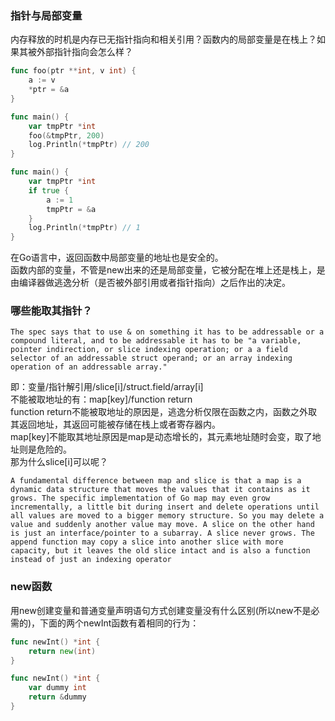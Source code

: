 ### 指针与局部变量
内存释放的时机是内存已无指针指向和相关引用？函数内的局部变量是在栈上？如果其被外部指针指向会怎么样？
```go
func foo(ptr **int, v int) {
    a := v
    *ptr = &a
}

func main() {
    var tmpPtr *int
    foo(&tmpPtr, 200)
    log.Println(*tmpPtr) // 200
}
```
```go
func main() {
    var tmpPtr *int
    if true {
        a := 1
        tmpPtr = &a
    }
    log.Println(*tmpPtr) // 1
}
```
在Go语言中，返回函数中局部变量的地址也是安全的。  
函数内部的变量，不管是new出来的还是局部变量，它被分配在堆上还是栈上，是由编译器做逃逸分析（是否被外部引用或者指针指向）之后作出的决定。

### 哪些能取其指针？
```
The spec says that to use & on something it has to be addressable or a compound literal, and to be addressable it has to be "a variable, pointer indirection, or slice indexing operation; or a a field selector of an addressable struct operand; or an array indexing operation of an addressable array."
```
即：变量/指针解引用/slice[i]/struct.field/array[i]  
不能被取地址的有：map[key]/function return  
function return不能被取地址的原因是，逃逸分析仅限在函数之内，函数之外取其返回地址，其返回可能被存储在栈上或者寄存器内。  
map[key]不能取其地址原因是map是动态增长的，其元素地址随时会变，取了地址则是危险的。  
那为什么slice[i]可以呢？
```
A fundamental difference between map and slice is that a map is a dynamic data structure that moves the values that it contains as it grows. The specific implementation of Go map may even grow incrementally, a little bit during insert and delete operations until all values are moved to a bigger memory structure. So you may delete a value and suddenly another value may move. A slice on the other hand is just an interface/pointer to a subarray. A slice never grows. The append function may copy a slice into another slice with more capacity, but it leaves the old slice intact and is also a function instead of just an indexing operator
```
### new函数
用new创建变量和普通变量声明语句方式创建变量没有什么区别(所以new不是必需的)，下面的两个newInt函数有着相同的行为：  
```go
func newInt() *int {
    return new(int)
}

func newInt() *int {
    var dummy int
    return &dummy
}
```
